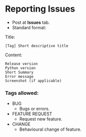 # Reporting Issues

- Post at **Issues** tab.
- Standard format:

Title:
```
[Tag] Short descriptive title
```

Content:
```
Release version
Python version
Short Summary
Error message
Screenshot (if applicable)
```

### Tags allowed:
- BUG
  - Bugs or errors.
- FEATURE REQUEST
  - Request new feature.
- CHANGE
  - Behavioural change of feature.